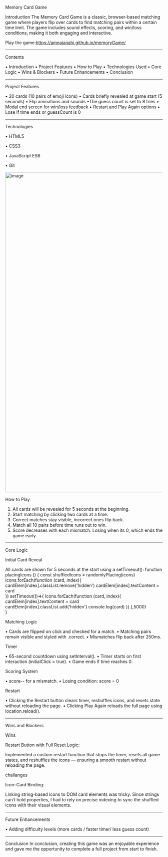  Memory Card Game
 
Introduction
The Memory Card Game is a classic, browser-based matching game where players flip over cards to find matching pairs within a certain time limit. The game includes sound effects, scoring, and win/loss conditions, making it both engaging and interactive.

Play the game:https://amnajanahi.github.io/memoryGame/

________________________________________
Contents

•	Introduction
•	Project Features
•	How to Play
•	Technologies Used
•	Core Logic
•	Wins & Blockers
•	Future Enhancements
•	Conclusion
________________________________________
Project Features

•	20 cards (10 pairs of emoji icons)
•	Cards briefly revealed at game start (5 seconds)
•	Flip animations and sounds
•The guess count is set to 8 tries
•	Modal end screen for win/loss feedback
•	Restart and Play Again options
•	Lose if time ends or guessCount is 0
________________________________________
Technologies

•	HTML5

•	CSS3

•	JavaScript ES6

•	Git

<img width="1217" height="1021" alt="image" src="https://github.com/user-attachments/assets/b34881d9-1f00-465c-92cf-fcd616f34009" />

How to Play
1.	All cards will be revealed for 5 seconds at the beginning.
2.	Start matching by clicking two cards at a time.
3.	Correct matches stay visible, incorrect ones flip back.
4.	Match all 10 pairs before time runs out to win.
5.	Score decreases with each mismatch. Losing when its 0, which ends the game early.
________________________________________

 Core Logic
 
Initial Card Reveal

All cards are shown for 5 seconds at the start using a setTimeout():
function placingIcons () {
    const shuffledIcons = randomlyPlacing(icons)
             icons.forEach(function (card, index){
                cardElem[index].classList.remove('hidden')
                cardElem[index].textContent = card   
            })
    setTimeout(()=>{
         icons.forEach(function (card, index){
        cardElem[index].textContent = card   
        cardElem[index].classList.add('hidden')
        console.log(card) 
    })
},5000)    
}

Matching Logic

•	Cards are flipped on click and checked for a match.
•	Matching pairs remain visible and styled with .correct.
•	Mismatches flip back after 250ms.

Timer

•	65-second countdown using setInterval().
•	Timer starts on first interaction (initialClick = true).
•	Game ends if time reaches 0.

Scoring System

•	score-- for a mismatch.
•	Losing condition: score = 0

Restart

•	Clicking the Restart button clears timer, reshuffles icons, and resets state without reloading the page.
•	Clicking Play Again reloads the full page using location.reload().
________________________________________
Wins and Blockers

 Wins
 
Restart Button with Full Reset Logic:

Implemented a custom restart function that stops the timer, resets all game states, and reshuffles the icons — ensuring a smooth restart without reloading the page.


challanges

Icon–Card Binding:

Linking string-based icons to DOM card elements was tricky. Since strings can’t hold properties, I had to rely on precise indexing to sync the shuffled icons with their visual elements.
________________________________________
 Future Enhancements
 
•	Adding difficulty levels (more cards / faster timer/ less guess count)

________________________________________
Conclusion
In conclusion, creating this game was an enjoyable experience and gave me the opportunity to complete a full project from start to finish.
